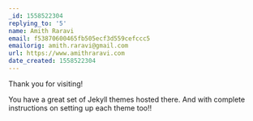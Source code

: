 ```yaml
---
_id: 1558522304
replying_to: '5'
name: Amith Raravi
email: f53870600465fb505ecf3d559cefccc5
emailorig: amith.raravi@gmail.com
url: https://www.amithraravi.com
date_created: 1558522304
---
```


Thank you for visiting!

You have a great set of Jekyll themes hosted there. And with complete instructions on setting up each theme too!!